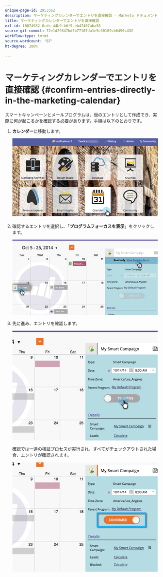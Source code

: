 ```yaml
---
unique-page-id: 2953362
description: マーケティングカレンダーでエントリを直接確認 - Marketo ドキュメント - 製品ドキュメント
title: マーケティングカレンダーでエントリを直接確認
exl-id: f0074982-0cdc-44b9-b6f9-eb47407aba58
source-git-commit: 72e1d29347bd5b77107da1e9c30169cb6490c432
workflow-type: tm+mt
source-wordcount: '87'
ht-degree: 100%

---
```


# マーケティングカレンダーでエントリを直接確認 {#confirm-entries-directly-in-the-marketing-calendar}

スマートキャンペーンとメールプログラムは、仮のエントリとして作成でき、実際に何が起こるかを確認する必要があります。手順は以下のとおりです。

1. **カレンダー**&#x200B;に移動します。

   ![](assets/2017-05-10-15-30-47-5.png)

1. 確認するエントリを選択し、「**プログラムフォーカスを表示**」をクリックします。

   ![](assets/image2014-10-20-13-3a22-3a15.png)

1. 先に進み、エントリを確認します。

   ![](assets/image2014-10-20-13-3a22-3a26.png)

   確認では一連の検証プロセスが実行され、すべてがチェックアウトされた場合、エントリが確認されます。

   ![](assets/image2014-10-20-13-3a22-3a36.png)
